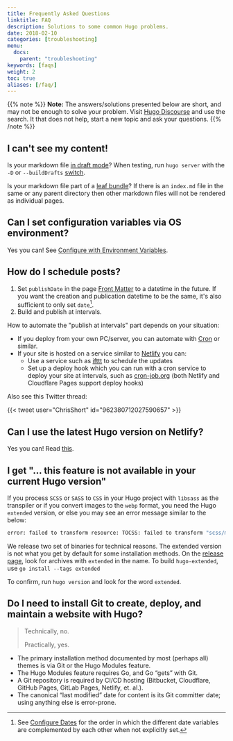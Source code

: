 ```yaml
---
title: Frequently Asked Questions
linktitle: FAQ
description: Solutions to some common Hugo problems.
date: 2018-02-10
categories: [troubleshooting]
menu:
  docs:
    parent: "troubleshooting"
keywords: [faqs]
weight: 2
toc: true
aliases: [/faq/]
---
```


{{% note %}}
**Note:** The answers/solutions presented below are short, and may not be enough to solve your problem. Visit [Hugo Discourse](https://discourse.gohugo.io/) and use the search. It that does not help, start a new topic and ask your questions.
{{% /note %}}

## I can't see my content!

Is your markdown file [in draft mode](https://gohugo.io/content-management/front-matter/#front-matter-variables)? When testing, run `hugo server` with the `-D` or `--buildDrafts` [switch](https://gohugo.io/getting-started/usage/#draft-future-and-expired-content).

Is your markdown file part of a [leaf bundle](/content-management/page-bundles/)? If there is an `index.md` file in the same or any parent directory then other markdown files will not be rendered as individual pages.

## Can I set configuration variables via OS environment?

Yes you can! See [Configure with Environment Variables](/getting-started/configuration/#configure-with-environment-variables).

## How do I schedule posts?

1. Set `publishDate` in the page [Front Matter](/content-management/front-matter/) to a datetime in the future. If you want the creation and publication datetime to be the same, it's also sufficient to only set `date`[^date-hierarchy].
2. Build and publish at intervals.

How to automate the "publish at intervals" part depends on your situation:

* If you deploy from your own PC/server, you can automate with [Cron](https://en.wikipedia.org/wiki/Cron) or similar.
* If your site is hosted on a service similar to [Netlify](https://www.netlify.com/) you can:
  * Use a service such as [ifttt](https://ifttt.com/date_and_time) to schedule the updates
  * Set up a deploy hook which you can run with a cron service to deploy your site at intervals, such as [cron-job.org](https://cron-job.org/) (both Netlify and Cloudflare Pages support deploy hooks)

Also see this Twitter thread:

{{< tweet user="ChrisShort" id="962380712027590657" >}}

[^date-hierarchy]: See [Configure Dates](https://gohugo.io/getting-started/configuration/#configure-dates) for the order in which the different date variables are complemented by each other when not explicitly set.

## Can I use the latest Hugo version on Netlify?

Yes you can! Read [this](/hosting-and-deployment/hosting-on-netlify/#configure-hugo-version-in-netlify).

## I get "... this feature is not available in your current Hugo version"

If you process `SCSS` or `SASS` to `CSS` in your Hugo project with `libsass` as the transpiler or if you convert images to the `webp` format, you need the Hugo `extended` version, or else you may see an error message similar to the below:

```bash
error: failed to transform resource: TOCSS: failed to transform "scss/main.scss" (text/x-scss): this feature is not available in your current Hugo version
```

We release two set of binaries for technical reasons. The extended version is not what you get by default for some installation methods. On the [release page](https://github.com/gohugoio/hugo/releases), look for archives with `extended` in the name. To build `hugo-extended`, use `go install --tags extended`

To confirm, run `hugo version` and look for the word `extended`.

## Do I need to install Git to create, deploy, and maintain a website with Hugo?

>Technically, no.
>
>Practically, yes.

* The primary installation method documented by most (perhaps all) themes is via Git or the Hugo Modules feature.
* The Hugo Modules feature requires Go, and Go “gets” with Git.
* A Git repository is required by CI/CD hosting (Bitbucket, Cloudflare, GitHub Pages, GitLab Pages, Netlify, et. al.).
* The canonical “last modified” date for content is its Git committer date; using anything else is error-prone.
